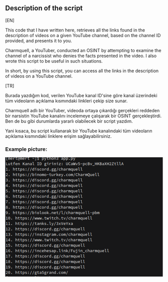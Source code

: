 ## Description of the script

[EN]


This code that I have written here, retrieves all the links found in the description of videos on a given YouTube channel, based on the channel ID provided, and presents it to you.

Charmquell, a YouTuber, conducted an OSINT by attempting to examine the channel of a narcissist who denies the facts presented in the video. I also wrote this script to be useful in such situations.

In short, by using this script, you can access all the links in the description of videos on a YouTube channel.


[TR]


Burada yazdığım kod, verilen YouTube kanal ID'sine göre kanal üzerindeki tüm videoların açıklama kısmındaki linkleri çekip size sunar.


Charmquell adlı bir YouTuber, videoda ortaya çıkardığı gerçekleri reddeden bir narsistin YouTube kanalını incelemeye çalışarak bir OSINT gerçekleştirdi. Ben de bu gibi durumlarda yararlı olabilecek bir script yazdım.


Yani kısaca, bu script kullanarak bir YouTube kanalındaki tüm videoların açıklama kısmındaki linklere erişim sağlayabilirsiniz.


### Example picture:
<img src='Screenshot from 2023-01-26 01-37-52.png'>
